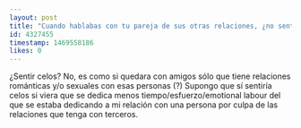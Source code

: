 ```yaml
---
layout: post
title: "Cuando hablabas con tu pareja de sus otras relaciones, ¿no sentías nada?"
id: 4327455
timestamp: 1469558186
likes: 0
---
```


 ¿Sentir celos? No, es como si quedara con amigos sólo que tiene relaciones románticas y/o sexuales con esas personas (?) Supongo que sí sentiría celos si viera que se dedica menos tiempo/esfuerzo/emotional labour del que se estaba dedicando a mi relación con una persona por culpa de las relaciones que tenga con terceros.